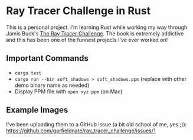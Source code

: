 # Ray Tracer Challenge in Rust

This is a personal project. I'm learning Rust while working my way through Jamis Buck's [The Ray Tracer Challenge](http://raytracerchallenge.com/). The book is extremely addictive and this has been one of the funnest projects I've ever worked on!

## Important Commands

* `cargo test`
* `cargo run --bin soft_shadows > soft_shadows.ppm` (replace with other demo binary name as needed)
* Display PPM file with `open xyz.ppm` (on Mac)

## Example Images

I've been uploading them to a GitHub issue (a bit old school of me, yes ;)): https://github.com/garfieldnate/ray_tracer_challenge/issues/1
